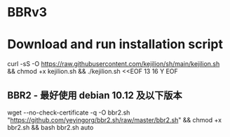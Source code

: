 # BBRv3

# Download and run installation script
curl -sS -O https://raw.githubusercontent.com/kejilion/sh/main/kejilion.sh && chmod +x kejilion.sh && ./kejilion.sh <<EOF
13
16
Y
EOF



## BBR2 - 最好使用 debian 10.12 及以下版本
wget --no-check-certificate -q -O bbr2.sh "https://github.com/yeyingorg/bbr2.sh/raw/master/bbr2.sh" && chmod +x bbr2.sh && bash bbr2.sh auto